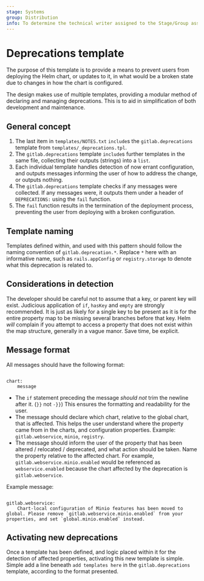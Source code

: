 ```yaml
---
stage: Systems
group: Distribution
info: To determine the technical writer assigned to the Stage/Group associated with this page, see https://handbook.gitlab.com/handbook/product/ux/technical-writing/#assignments
---
```


# Deprecations template

The purpose of this template is to provide a means to prevent users from deploying the Helm chart, or updates to it, in what would be a broken state due to changes in how the chart is configured.

The design makes use of multiple templates, providing a modular method of declaring and managing deprecations. This is to aid in simplification of both development and maintenance.

## General concept

1. The last item in `templates/NOTES.txt` `include`s the `gitlab.deprecations` template from `templates/_deprecations.tpl`.
1. The `gitlab.deprecations` template `include`s further templates in the same file, collecting their outputs (strings) into a `list`.
1. Each individual template handles detection of now errant configuration, and outputs messages informing the user of how to address the change, or outputs nothing.
1. The `gitlab.deprecations` template checks if any messages were collected. If any messages were, it outputs them under a header of `DEPRECATIONS:` using the `fail` function.
1. The `fail` function results in the termination of the deployment process, preventing the user from deploying with a broken configuration.

## Template naming

Templates defined within, and used with this pattern should follow the naming convention of `gitlab.deprecation.*`. Replace `*` here with an informative name, such as `rails.appConfig` or `registry.storage` to denote what this deprecation is related to.

## Considerations in detection

The developer should be careful not to assume that a key, or parent key will exist. Judicious application of `if`, `hasKey` and `empty` are strongly recommended. It is just as likely for a single key to be present as it is for the entire property map to be missing several branches before that key. Helm _will_ complain if you attempt to access a property that does not exist within the map structure, generally in a vague manor. Save time, be explicit.

## Message format

All messages should have the following format:

```plaintext

chart:
    message
```

- The `if` statement preceding the message _should not_ trim the newline after it. (`}}` not `-}}`) This ensures the formatting and readability for the user.
- The message should declare which chart, relative to the global chart, that is affected. This helps the user understand where the property came from in the charts, and configuration properties. Example: `gitlab.webservice`, `minio`, `registry`.
- The message should inform the user of the property that has been altered / relocated / deprecated, and what action should be taken. Name the property relative to the affected chart. For example, `gitlab.webservice.minio.enabled` would be referenced as `webservice.enabled` because the chart affected by the deprecation is `gitlab.webservice`.

Example message:

```plaintext

gitlab.webservice:
    Chart-local configuration of Minio features has been moved to global. Please remove `gitlab.webservice.minio.enabled` from your properties, and set `global.minio.enabled` instead.
```

## Activating new deprecations

Once a template has been defined, and logic placed within it for the detection of affected properties, activating this new template is simple. Simple add a line beneath `add templates here` in the `gitlab.deprecations` template, according to the format presented.
